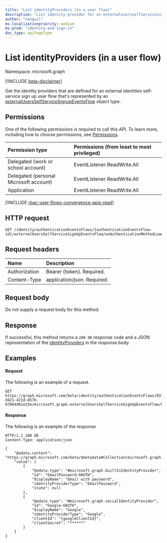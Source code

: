 ```yaml
---
title: "List identityProviders (in a user flow)"
description: "List identity provider for an externalusersselfservicesignupeventsflow."
author: "nanguil"
ms.localizationpriority: medium
ms.prod: "identity-and-sign-in"
doc_type: apiPageType
---
```


# List identityProviders (in a user flow)
Namespace: microsoft.graph

[!INCLUDE [beta-disclaimer](../../includes/beta-disclaimer.md)]

Get the identity providers that are defined for an external identities self-service sign up user flow that's represented by an [externalUsersSelfServiceSignupEventsFlow](../resources/externalusersselfservicesignupeventsflow.md) object type.

## Permissions
One of the following permissions is required to call this API. To learn more, including how to choose permissions, see [Permissions](/graph/permissions-reference).

|Permission type|Permissions (from least to most privileged)|
|:---|:---|
|Delegated (work or school account)|EventListener.ReadWrite.All|
|Delegated (personal Microsoft account)|EventListener.ReadWrite.All|
|Application|EventListener.ReadWrite.All|

[!INCLUDE [rbac-user-flows-convergence-apis-read](../includes/rbac-for-apis/rbac-user-flows-convergence-apis-read.md)]

## HTTP request

<!-- {
  "blockType": "ignored"
}
-->
``` http
GET /identity/authenticationEventsFlows/{authenticationEventsFlow-id}/externalUsersSelfServiceSignUpEventsFlow/onAuthenticationMethodLoadStart/onAuthenticationMethodLoadStartExternalUsersSelfServiceSignUp/identityProviders/
```

## Request headers
|Name|Description|
|:---|:---|
|Authorization|Bearer {token}. Required.|
|Content-Type|application/json. Required.|

## Request body
Do not supply a request body for this method.


## Response

If successful, this method returns a `200 OK` response code and a JSON representation of the [identityProviders](../resources/identityprovider.md) in the response body. 

## Examples

#### Request
The following is an example of a request.
<!-- {
  "blockType": "request",
  "name": "list_OnAuthenticationMethodLoadStartExternalUsersSelfServiceSignUp_identityProviders"
}
-->
``` http
GET https://graph.microsoft.com/beta/identity/authenticationEventsFlows/0313cc37-d421-421d-857b-87804d61e33e/microsoft.graph.externalUsersSelfServiceSignUpEventsFlow/OnAuthenticationMethodLoadStart/microsoft.graph.OnAuthenticationMethodLoadStartExternalUsersSelfServiceSignUp/identityProviders/

```

#### Response
The following is an example of the response
<!-- {
  "blockType": "response",
  "truncated": true,
  "@odata.type": "Collection(microsoft.graph.identityProviderBase)"
}
-->
``` http
HTTP/1.1 200 OK
Content-Type: application/json

{
    "@odata.context": "https://graph.microsoft.com/beta/$metadata#Collection(microsoft.graph.identityProviderBase)",
    "value": [
        {
            "@odata.type": "#microsoft.graph.builtInIdentityProvider",
            "id": "EmailPassword-OAUTH",
            "displayName": "Email with password",
            "identityProviderType": "EmailPassword",
            "state": null
        },
        {
            "@odata.type": "#microsoft.graph.socialIdentityProvider",
            "id": "Google-OAUTH",
            "displayName": "Google",
            "identityProviderType": "Google",
            "clientId": "{googleClientId}",
            "clientSecret": "******"
        }
    ]
}
```